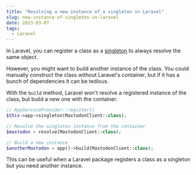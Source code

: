 ```yaml
---
title: "Resolving a new instance of a singleton in Laravel"
slug: new-instance-of-singleton-in-laravel
date: 2023-03-07
tags:
  - Laravel
---
```


In Laravel, you can register a class as a [singleton](https://laravel.com/docs/10.x/container#binding-a-singleton) to always resolve the same object.

However, you might want to build another instance of the class. You could manually construct the class without Laravel's container, but if it has a bunch of dependencies it can be tedious.

With the `build` method, Laravel won't resolve a registered instance of the class, but build a new one with the container.

```php
// AppServiceProvider::register()
$this->app->singleton(MastodonClient::class);
```

```php
// Resolve the singleton instance from the container
$mastodon = resolve(MastodonClient::class);

// Build a new instance
$anotherMastodon = app()->build(MastodonClient::class);
```

This can be useful when a Laravel package registers a class as a singleton but you need another instance.
